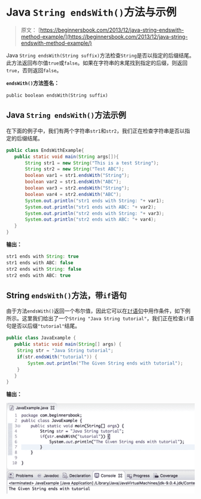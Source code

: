 # Java `String endsWith()`方法与示例

> 原文： [https://beginnersbook.com/2013/12/java-string-endswith-method-example/](https://beginnersbook.com/2013/12/java-string-endswith-method-example/)

Java `String endsWith(String suffix)`方法检查`String`是否以指定的后缀结尾。此方法返回布尔值`true`或`false`。如果在字符串的末尾找到指定的后缀，则返回`true`，否则返回`false`。

**`endsWith()`方法签名：**

`public boolean endsWith(String suffix)`

## Java `String endsWith()`方法示例

在下面的例子中，我们有两个字符串`str1`和`str2`，我们正在检查字符串是否以指定的后缀结尾。

```java
public class EndsWithExample{
   public static void main(String args[]){
       String str1 = new String("This is a test String");
       String str2 = new String("Test ABC");
       boolean var1 = str1.endsWith("String");
       boolean var2 = str1.endsWith("ABC");
       boolean var3 = str2.endsWith("String");
       boolean var4 = str2.endsWith("ABC");
       System.out.println("str1 ends with String: "+ var1);
       System.out.println("str1 ends with ABC: "+ var2);
       System.out.println("str2 ends with String: "+ var3);
       System.out.println("str2 ends with ABC: "+ var4);
   }
}
```

**输出：**

```java
str1 ends with String: true
str1 ends with ABC: false
str2 ends with String: false
str2 ends with ABC: true
```

## String `endsWith()`方法，带`if`语句

由于方法`endsWith()`返回一个布尔值，因此它可以在[`If`语句](https://beginnersbook.com/2017/08/if-else-statement-in-java/)中用作条件，如下例所示。这里我们给出了一个`String "Java String tutorial"`，我们正在检查`if`语句是否以后缀`"tutorial"`结尾。

```java
public class JavaExample {  
   public static void main(String[] args) {  
	String str = "Java String tutorial";
	if(str.endsWith("tutorial")) {
		System.out.println("The Given String ends with tutorial");
	}
   }  
}
```

**输出：**

![Java String endsWith() method example](img/2b2226f8323788b3bf6bd03128132c48.jpg)